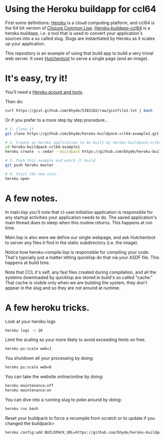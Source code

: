 # Using the Heroku buildapp for ccl64

First some definitions: [Heroku](https://www.heroku.com/) is a cloud computing platform, and ccl64 is the 64 bit version of [Clozure 
Common Lisp](http://ccl.clozure.com/).  [Heroku-buildapp-ccl64](https://github.com/bhyde/heroku-buildpack-ccl64)
is a heroku buildapp, i.e. a tool that is used to convert your application's sources into a so called slug.  Slugs
are instantiated by Heroku as it scales up your application.

This repository is an example of using that build app to build a very trivial web server.  It
uses [Hutchentoot](http://weitz.de/hunchentoot/) to serve a single page (and an image).

# It's easy, try it!

You'll need a [Heroku acount and tools](https://devcenter.heroku.com/articles/quickstart).

Then do:

```bash
curl https://gist.github.com/bhyde/5383182/raw/gistfile1.txt | bash
```

Or if you prefer to a more step by step procedure...

```bash
# 1. Clone it
git clone https://github.com/bhyde/heroku-buildpack-ccl64-example1.git

# 2. Create an heroku application to be built by heroku-buildpack-ccl64.
cd heroku-buildpack-ccl64-example1
heroku create -s cedar --buildpack https://github.com/bhyde/heroku-buildpack-ccl64.git

# 3. Push this example and watch it build
git push heroku master

# 4. Visit the new site.
heroku open
```

# A few notes.

In main.lisp you'll note that cl-user:initialize-application is responsible
for any startup activities your application needs to do.  The saved application's
main thread does to sleep when this routine returns.  This happens at run time.

Main.lisp is also were we define our single webpage, and ask Hutchentoot to server
any files it find in the static subdirectory (i.e. the image).

Notice how heroku-compile.lisp is responsible for compiling your code.  That's
typcially just a matter letting quicklisp do that via your ASDF file.  This happens
at build time.

Note that CCL it's self, any fasl files created during compilation, and all the
systems downloaded by quicklisp are stored in build's so called "cache." That
cache is visible only when we are building the system, they don't appear in the
slug and so they are not around at runtime.

# A few heroku tricks.

Look at your heroku logs
```bash
heroku logs -n 20
```

Limit the scaling so your more likely to avoid
exceeding limits on free.
```bash
heroku ps:scale web=1
```

You shutdown all your processing by doing:
```bash
heroku ps:scale web=0
```

You can take the website online/online by doing:
```bash
heroku maintenance:off
heroku maintenance:on
```

You can dive into a running slug to poke around by doing:
```bash
heroku run bash
```

Reset your buildpack to force a recompile from scratch or to update if
you changed the buildpack>
```bash
heroku config:add BUILDPACK_URL=https://github.com/bhyde/heroku-buildpack-ccl64.git
```
